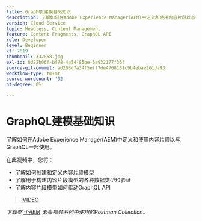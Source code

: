 ```yaml
---
title: GraphQL建模基础知识
description: 了解如何在Adobe Experience Manager(AEM)中定义和使用内容片段以与GraphQL一起使用。
version: Cloud Service
topic: Headless, Content Management
feature: Content Fragments, GraphQL API
role: Developer
level: Beginner
kt: 7619
thumbnail: 332858.jpg
exl-id: 0d22b06f-bf78-4a54-85be-6a932177f36f
source-git-commit: ad203d7a34f5eff7de4768131c9b4ebae261da93
workflow-type: tm+mt
source-wordcount: '92'
ht-degree: 0%

---
```


# GraphQL建模基础知识

了解如何在Adobe Experience Manager(AEM)中定义和使用内容片段以与GraphQL一起使用。

在此视频中，您将：

+ 了解如何创建和定义内容片段模型
+ 了解用于构建内容片段模型的各种数据类型和验证
+ 了解内容片段模型如何驱动GraphQL API

>[!VIDEO](https://video.tv.adobe.com/v/332858/?quality=12&learn=on)

_下载整 [个AEM](./assets/aem-headless-video-series.postman_collection.json) 无头视频系列中使用的Postman Collection。_
